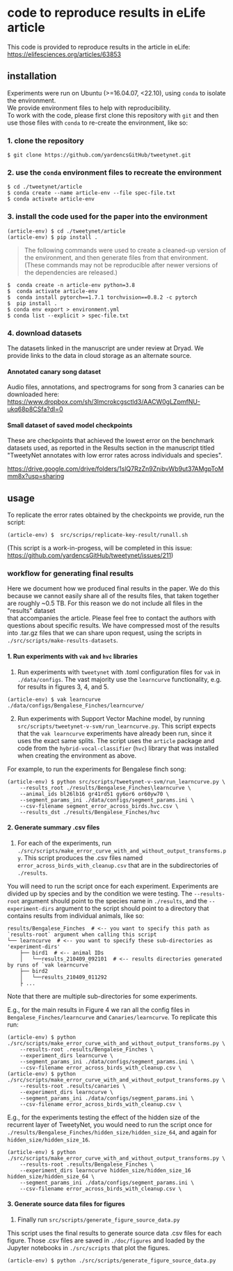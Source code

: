 # code to reproduce results in eLife article

This code is provided to reproduce results in the article in eLife:
https://elifesciences.org/articles/63853

## installation

Experiments were run on Ubuntu (>=16.04.07, <22.10), 
using `conda` to isolate the environment.  
We provide environment files to help with reproducibility.  
To work with the code, please first clone this repository 
with `git` and then use those files with `conda` 
to re-create the environment, like so:  

### 1. clone the repository

```console
$ git clone https://github.com/yardencsGitHub/tweetynet.git
```

### 2. use the `conda` environment files to recreate the environment

```console
$ cd ./tweetynet/article
$ conda create --name article-env --file spec-file.txt
$ conda activate article-env
```

### 3. install the code used for the paper into the environment

```
(article-env) $ cd ./tweetynet/article
(article-env) $ pip install .
```

> The following commands were used to create a cleaned-up version 
of the environment, and then generate files from that environment. 
(These commands may not be reproducible after newer versions of 
the dependencies are released.)
```console
$  conda create -n article-env python=3.8
$  conda activate article-env
$  conda install pytorch==1.7.1 torchvision==0.8.2 -c pytorch
$  pip install .
$ conda env export > environment.yml
$ conda list --explicit > spec-file.txt
```

### 4. download datasets

The datasets linked in the manuscript are under review at Dryad.
We provide links to the data in cloud storage as an alternate source. 

#### Annotated canary song dataset

Audio files, annotations, and spectrograms for song from 3 canaries can be downloaded here:  
https://www.dropbox.com/sh/3lmcrokcgsctld3/AACW0gLZpmfNU-ukq68p8CSfa?dl=0

#### Small dataset of saved model checkpoints

These are checkpoints that achieved the lowest error
on the benchmark datasets used,
as reported in the Results section in the manuscript titled 
"TweetyNet annotates with low error rates across individuals and species".

https://drive.google.com/drive/folders/1slQ7RzZn9ZnibvWb9ut37AMgpToMmm8x?usp=sharing

## usage

To replicate the error rates obtained by the checkpoints we provide, 
run the script:

```console
(article-env) $  src/scrips/replicate-key-result/runall.sh
```

(This script is a work-in-progess, will be completed in this issue:
https://github.com/yardencsGitHub/tweetynet/issues/211)

### workflow for generating final results

Here we document how we produced final results in the paper. 
We do this because we cannot easily share all of the results files, 
that taken together are roughly ~0.5 TB. 
For this reason we do not include all files in the "results" dataset  
that accompanies the article. 
Please feel free to contact the authors 
with questions about specific results.
We have compressed most of the results into .tar.gz files 
that we can share upon request, 
using the scripts in `./src/scripts/make-results-datasets`.

#### 1. Run experiments with `vak` and `hvc` libraries
1. Run experiments with `tweetynet` with .toml configuration files for `vak` in `./data/configs`.
The vast majority use the `learncurve` functionality, e.g. for results in figures 3, 4, and 5.

```console
(article-env) $ vak learncurve ./data/configs/Bengalese_Finches/learncurve/
```

2. Run experiments with Support Vector Machine model, by running `src/scripts/tweetynet-v-svm/run_learncurve.py`.
This script expects that the `vak learncurve` experiments have already been run, 
since it uses the exact same splits. The script uses the `article` package and code from the 
`hybrid-vocal-classifier` (`hvc`) library that was installed when creating the environment as above.

For example, to run the experiments for Bengalese finch song: 
```console
(article-env) $ python src/scripts/tweetynet-v-svm/run_learncurve.py \
    --results_root ./results/Bengalese_Finches\learncurve \
    --animal_ids bl26lb16 gr41rd51 gy6or6 or60yw70 \
    --segment_params_ini ./data/configs/segment_params.ini \
    --csv-filename segment_error_across_birds.hvc.csv \
    --results_dst ./results/Bengalese_Finches/hvc
```

#### 2. Generate summary .csv files
1. For each of the experiments, run `./src/scripts/make_error_curve_with_and_without_output_transforms.py`.
This script produces the .csv files named `error_across_birds_with_cleanup.csv` 
that are in the subdirectories of `./results`.

You will need to run the script once for each experiment.
Experiments are divided up by species and by the condition we were testing.
The `--results-root` argument should point to the species name in `./results`,
and the `--experiment-dirs` argument to the script should point to a directory
that contains results from individual animals, like so:
```console
results/Bengalese_Finches  # <-- you want to specify this path as `results-root` argument when calling this script
└── learncurve  # <-- you want to specify these sub-directories as 'experiment-dirs'
    ├── bird1  # <-- animal IDs
    │   └──results_210409_092101  # <-- results directories generated by runs of `vak learncurve`
    ├── bird2
    │   └──results_210409_011292
    ├ ...
```

Note that there are multiple sub-directories for some experiments.

E.g., for the main results in Figure 4 we ran all the config files in `Bengalese_Finches/learncurve`
and `Canaries/learncurve`. To replicate this run:
```console
(article-env) $ python ./src/scripts/make_error_curve_with_and_without_output_transforms.py \
    --results-root .results/Bengalese_Finches \
    --experiment_dirs learncurve \
    --segment_params_ini ./data/configs/segment_params.ini \
    --csv-filename error_across_birds_with_cleanup.csv \
(article-env) $ python ./src/scripts/make_error_curve_with_and_without_output_transforms.py \
    --results-root .results/canaries \
    --experiment_dirs learncurve \
    --segment_params_ini ./data/configs/segment_params.ini \
    --csv-filename error_across_birds_with_cleanup.csv \
```

E.g., for the experiments testing the effect of the hidden size of the recurrent layer of TweetyNet,
you would need to run the script once for `./results/Bengalese_Finches/hidden_size/hidden_size_64`,
and again for `hidden_size/hidden_size_16`.
```console
(article-env) $ python ./src/scripts/make_error_curve_with_and_without_output_transforms.py \
    --results-root .results/Bengalese_Finches \
    --experiment_dirs learncurve hidden_size/hidden_size_16 hidden_size/hidden_size_64 \
    --segment_params_ini ./data/configs/segment_params.ini \
    --csv-filename error_across_birds_with_cleanup.csv \
```

#### 3. Generate source data files for figures
1. Finally run `src/scripts/generate_figure_source_data.py`

This script uses the final results to generate source data .csv files for each figure.
Those .csv files are saved in `./doc/figures` and loaded by the Jupyter notebooks 
in `./src/scripts` that plot the figures.

```console
(article-env) $ python ./src/scripts/generate_figure_source_data.py
```